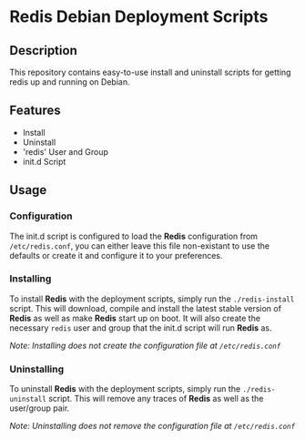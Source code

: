 Redis Debian Deployment Scripts
===============================

Description
-----------

This repository contains easy-to-use install and uninstall scripts for getting redis up
and running on Debian.

Features
--------

 * Install
 * Uninstall
 * 'redis' User and Group
 * init.d Script

Usage
-----

### Configuration

The init.d script is configured to load the __Redis__ configuration from `/etc/redis.conf`,
you can either leave this file non-existant to use the defaults or create it and configure it
to your preferences.

### Installing

To install __Redis__ with the deployment scripts, simply run the `./redis-install` script.
This will download, compile and install the latest stable version of __Redis__ as well as
make __Redis__ start up on boot. It will also create the necessary `redis` user and group
that the init.d script will run __Redis__ as.

_Note: Installing does not create the configuration file at `/etc/redis.conf`_

### Uninstalling

To uninstall __Redis__ with the deployment scripts, simply run the `./redis-uninstall` script.
This will remove any traces of __Redis__ as well as the user/group pair.

_Note: Uninstalling does not remove the configuration file at `/etc/redis.conf`_
